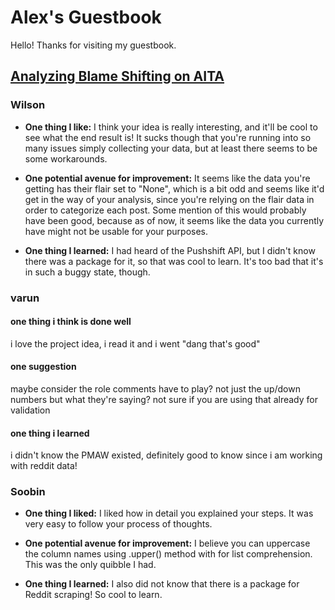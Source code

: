 # Alex's Guestbook
Hello! Thanks for visiting my guestbook.

## [Analyzing Blame Shifting on AITA](https://github.com/Data-Science-for-Linguists-2023/AITA-Blame-Analysis)


### Wilson

- **One thing I like:** I think your idea is really interesting, and it'll be cool to see what the end result is! It sucks though that you're running into so many issues simply collecting your data, but at least there seems to be some workarounds.

- **One potential avenue for improvement:** It seems like the data you're getting has their flair set to "None", which is a bit odd and seems like it'd get in the way of your analysis, since you're relying on the flair data in order to categorize each post. Some mention of this would probably have been good, because as of now, it seems like the data you currently have might not be usable for your purposes.

- **One thing I learned:** I had heard of the Pushshift API, but I didn't know there was a package for it, so that was cool to learn. It's too bad that it's in such a buggy state, though.


### varun

#### one thing i think is done well
i love the project idea, i read it and i went "dang that's good"

#### one suggestion
maybe consider the role comments have to play? not just the up/down numbers but what they're saying? not sure if you are using that already for validation

#### one thing i learned
i didn't know the PMAW existed, definitely good to know since i am working with reddit data!

### Soobin

- **One thing I liked:**
    I liked how in detail you explained your steps. It was very easy to follow your process of thoughts.

- **One potential avenue for improvement:**
    I believe you can uppercase the column names using .upper() method with for list comprehension. This was the only quibble I had.

- **One thing I learned:**
    I also did not know that there is a package for Reddit scraping! So cool to learn.